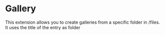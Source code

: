 Gallery
=======================

This extension allows you to create galleries from a specific folder in /files. It uses the title of the entry as folder

